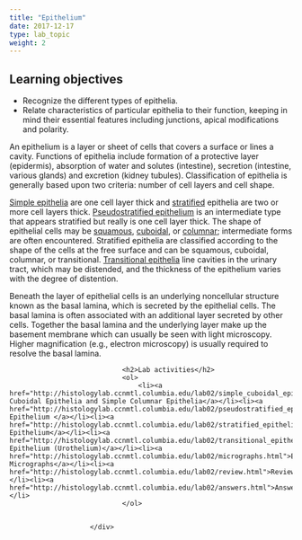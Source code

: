 ```yaml
---
title: "Epithelium"
date: 2017-12-17
type: lab_topic
weight: 2
---
```

<div class="entrybody">
						<h2>Learning objectives</h2>


<ul>
<li>Recognize the different types of epithelia.</li>
<li>Relate characteristics of particular epithelia to their function, keeping in mind their essential features including junctions, apical modifications and polarity.</li>
</ul>



<p>An epithelium is a layer or sheet of cells that covers a surface or lines a cavity.  Functions of epithelia include formation of a protective layer (epidermis), absorption of water and solutes (intestine), secretion (intestine, various glands) and excretion (kidney tubules).  Classification of epithelia is generally based upon two criteria:  number of cell layers and cell shape.  </p>

<p><u>Simple epithelia</u> are one cell layer thick and <u>stratified</u> epithelia are two or more cell layers thick.  <u>Pseudostratified epithelium</u> is an intermediate type that appears stratified but really is one cell layer thick.  The shape of epithelial cells may be <u>squamous</u>, <u>cuboidal</u>, or <u>columnar</u>; intermediate forms are often encountered.  Stratified epithelia are classified according to the shape of the cells at the free surface and can be squamous, cuboidal, columnar, or transitional.  <u>Transitional epithelia</u> line cavities in the urinary tract, which may be distended, and the thickness of the epithelium varies with the degree of distention.</p>

<p>Beneath the layer of epithelial cells is an underlying noncellular structure known as the basal lamina, which is secreted by the epithelial cells.  The basal lamina is often associated with an additional layer secreted by other cells.  Together the basal lamina and the underlying layer make up the basement membrane which can usually be seen with light microscopy.  Higher magnification (e.g., electron microscopy) is usually required to resolve the basal lamina.</p>
						
						
							
								
								<h2>Lab activities</h2>
								<ol>
									<li><a href="http://histologylab.ccnmtl.columbia.edu/lab02/simple_cuboidal_epithelia.html">Simple Cuboidal Epithelia and Simple Columnar Epithelia</a></li><li><a href="http://histologylab.ccnmtl.columbia.edu/lab02/pseudostratified_epithelium.html">Pseudostratified Epithelium </a></li><li><a href="http://histologylab.ccnmtl.columbia.edu/lab02/stratified_epithelium.html">Stratified Epithelium</a></li><li><a href="http://histologylab.ccnmtl.columbia.edu/lab02/transitional_epithelium_urothelium.html">Transitional Epithelium (Urothelium)</a></li><li><a href="http://histologylab.ccnmtl.columbia.edu/lab02/micrographs.html">Electron Micrographs</a></li><li><a href="http://histologylab.ccnmtl.columbia.edu/lab02/review.html">Review</a></li><li><a href="http://histologylab.ccnmtl.columbia.edu/lab02/answers.html">Answers</a></li>
								</ol>
							
						
						</div>
